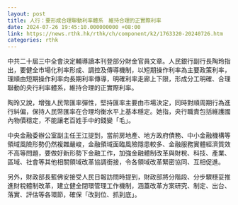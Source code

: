 ```yaml
---
layout: post
title: 人行：要形成合理聯動利率體系　維持合理的正實際利率
date: 2024-07-26 19:45:10.000000000 +08:00
link: https://news.rthk.hk/rthk/ch/component/k2/1763320-20240726.htm
categories: rthk
---
```


中共二十屆三中全會決定輔導讀本刊登部分財金官員文章。人民銀行副行長陶玲指出，要健全市場化利率形成、調控及傳導機制，以短期操作利率為主要政策利率，理順由短期操作利率向長期利率傳導，明確利率走廊上下限，形成分工明確、合理聯動的央行利率體系，維持合理的正實際利率。

陶玲又說，增強人民幣匯率彈性，堅持匯率主要由市場決定，同時對順周期行為進行糾偏，保持人民幣匯率在合理均衡水平上基本穩定。她指，央行職責包括維護國內物價穩定，不能讓老百姓手中的錢變「毛」。

中央金融委辦公室副主任王江提到，當前房地產、地方政府債務、中小金融機構等領域風險形勢仍然複雜嚴峻，金融領域面臨風險隱患較多、金融服務實體經濟質效不高等問題，要做好新形勢下金融工作，加強金融體制改革與財稅、科技、產業、區域、社會等其他相關領域改革協調銜接，令各領域改革緊密協同、互相促進。

另外，財政部長藍佛安接受人民日報訪問時提到，財政部將分階段、分步驟穩妥推進財稅體制改革，建立健全閉環管理工作機制，涵蓋改革方案研究、制定、出台、落實、評估等各環節，確保「改到位、抓到底」。
